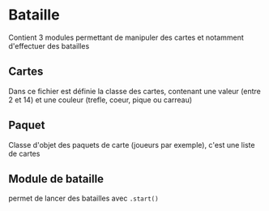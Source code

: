 # Bataille
Contient 3 modules permettant de manipuler des cartes et notamment d'effectuer des batailles


## Cartes
Dans ce fichier est définie la classe des cartes, contenant une valeur (entre 2 et 14) et une couleur (trefle, coeur, pique ou carreau)

## Paquet
Classe d'objet des paquets de carte (joueurs par exemple), c'est une liste de cartes

## Module de bataille
permet de lancer des batailles avec `.start()`
